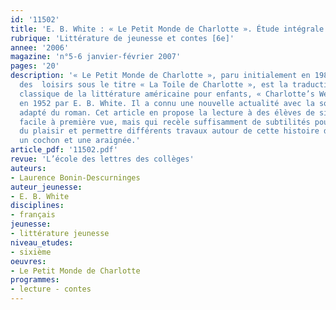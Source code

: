 ```yaml
---
id: '11502'
title: 'E. B. White : « Le Petit Monde de Charlotte ». Étude intégrale'
rubrique: 'Littérature de jeunesse et contes [6e]'
annee: '2006'
magazine: 'n°5-6 janvier-février 2007'
pages: '20'
description: '« Le Petit Monde de Charlotte », paru initialement en 1982 à l’école
  des  loisirs sous le titre « La Toile de Charlotte », est la traduction d’un grand
  classique de la littérature américaine pour enfants, « Charlotte’s Web », écrit
  en 1952 par E. B. White. Il a connu une nouvelle actualité avec la sortie d’un film
  adapté du roman. Cet article en propose la lecture à des élèves de sixième, lecture
  facile à première vue, mais qui recèle suffisamment de subtilités pour leur procurer
  du plaisir et permettre différents travaux autour de cette histoire d’amitié entre
  un cochon et une araignée.'
article_pdf: '11502.pdf'
revue: 'L’école des lettres des collèges'
auteurs:
- Laurence Bonin-Descurninges
auteur_jeunesse:
- E. B. White
disciplines:
- français
jeunesse:
- littérature jeunesse
niveau_etudes:
- sixième
oeuvres:
- Le Petit Monde de Charlotte
programmes:
- lecture - contes
---
```

